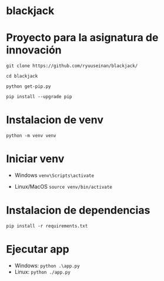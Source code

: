 # blackjack

# Proyecto para la asignatura de innovación
`git clone https://github.com/ryuuseinan/blackjack/`

`cd blackjack`

`python get-pip.py`

`pip install --upgrade pip`

# Instalacion de venv
`python -m venv venv`

# Iniciar venv
+ Windows
`venv\Scripts\activate`

+ Linux/MacOS
`source venv/bin/activate`

# Instalacion de dependencias
`pip install -r requirements.txt`

# Ejecutar app
+ Windows: 
`python .\app.py`
+ Linux: 
`python ./app.py`

